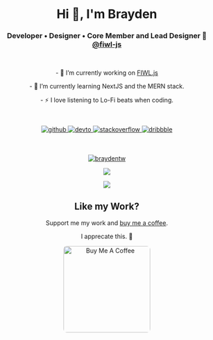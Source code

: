 # <div align="center">Hi 👋, I'm Brayden</a>

### <div align="center">Developer • Designer • Core Member and Lead Designer 🤙 <a href="https://github.com/fiwl-js">@fiwl-js</a></div>  
<br>
<p align="center">- 🔭 I’m currently working on <a href="https://github.com/fiwl-js/fiwl-js">FIWL.js</a></p>
<p align="center">- 🌱 I’m currently learning NextJS and the MERN stack.</p>
<p align="center">- ⚡ I love listening to Lo-Fi beats when coding.</p>
<br>

<p align="center">
<a href="https://github.com/braydentw" target="_blank">
<img src=https://img.shields.io/badge/github-%2324292e.svg?&style=for-the-badge&logo=github&logoColor=white alt=github style="margin-bottom: 5px;" />
</a>
<a href="https://dev.to/braydentw" target="_blank">
<img src=https://img.shields.io/badge/dev.to-%2308090A.svg?&style=for-the-badge&logo=dev.to&logoColor=white alt=devto style="margin-bottom: 5px;" />
</a>
<a href="https://stackoverflow.com/users/12198209" target="_blank">
<img src=https://img.shields.io/badge/stackoverflow-%23F28032.svg?&style=for-the-badge&logo=stackoverflow&logoColor=white alt=stackoverflow style="margin-bottom: 5px;" />
</a>
<a href="https://dribbble.com/braydentw" target="_blank">
<img src=https://img.shields.io/badge/dribbble-%23E45285.svg?&style=for-the-badge&logo=dribbble&logoColor=white alt=dribbble style="margin-bottom: 5px;" />
</a>  
</p>

<br>

<p align="center"> <a href="https://github.com/ryo-ma/github-profile-trophy"><img src="https://github-profile-trophy.vercel.app/?username=braydentw" alt="braydentw" /></a> </p>

<p align="center">
  
  <a href="https://github.com/anuraghazra/github-readme-stats">
    <img src="https://github-readme-stats.vercel.app/api?username=braydentw&theme=prussian&show_icons=true&count_private=true&hide_border=true">
  </a>
</p>

<p align="center">
  <a href="https://github.com/anuraghazra/github-readme-stats">
    <img src="https://github-readme-stats.vercel.app/api/top-langs/?username=anuraghazra&layout=compact&theme=prussian">
  </a>
</p>

<h2 align="center">Like my Work?</h2>
<p align="center">
Support me my work and <a href="https://www.buymeacoffee.com/braydenw">buy me a coffee</a>.
</p>
<p align="center">
I apprecate this. 🤗
</p>
<p align="center">
<a href="https://www.buymeacoffee.com/braydenw" target="_blank"><img src="https://cdn.buymeacoffee.com/buttons/default-red.png" alt="Buy Me A Coffee" width="200"  style="border-radius: 8px;"></a>
</p> 
